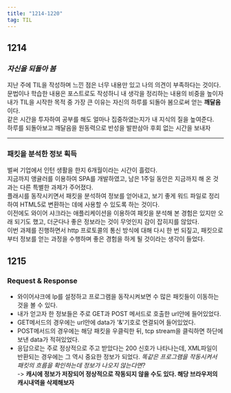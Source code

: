 ```yaml
---
title: "1214-1220"
tag: TIL
---
```

## 1214
### *자신을 되돌아 봄*


지난 주에 TIL을 작성하며 느낀 점은 너무 내용만 있고 나의 의견이 부족하다는 것이다.  
문법이나 학습한 내용은 포스트로도 작성하니 내 생각을 정리하는 내용의 비중을 높이자  
내가 TIL을 시작한 목적 중 가장 큰 이유는 자신의 하루를 되돌아 봄으로써 얻는 **깨달음**이다.  
같은 시간을 투자하여 공부를 해도 얼마나 집중하였는지가 내 지식의 질을 높여준다.  
하루를 되돌아보고 깨달음을 원동력으로 반성을 발판삼아 후회 없는 시간을 보내자
- - -

### 패킷을 분석한 정보 획득
벌써 기업에서 인턴 생활을 한지 6개월이라는 시간이 흘렀다.  
지금까지 앵귤러를 이용하여 SPA를 개발하였고, 남은 1주일 동안은 지금까지 해 온 것과는 다른 특별한 과제가 주어졌다.  
플래시를 동작시키면서 패킷을 분석하여 정보를 얻어내고, 보기 좋게 워드 파일로 정리하여 HTML5로 변환하는 데에 사용할 수 있도록 하는 것이다.  
이전에도 와이어 샤크라는 애플리케이션을 이용하여 패킷을 분석해 본 경험은 있지만 오래 되기도 했고, 더군다나 좋은 정보라는 것이 무엇인지 감이 잡히지를 않았다.  
이번 과제를 진행하면서 http 프로토콜의 통신 방식에 대해 다시 한 번 되짚고, 패킷으로부터 정보를 얻는 과정을 수행하며 좋은 경험을 하게 될 것이라는 생각이 들었다.

## 1215
### Request & Response
* 와이어샤크에 Ip를 설정하고 프로그램을 동작시켜보면 수 많은 패킷들이 이동하는 것을 볼 수 있다.
* 내가 얻고자 한 정보들은 주로 GET과 POST 메서드로 호출한 url안에 들어있었다.
* GET메서드의 경우에는 url안에 data가 '&'기호로 연결되어 들어있었다.
* POST메서드의 경우에는 해당 패킷을 우클릭한 뒤, tcp stream을 클릭하면 하단에 보낸 data가 적혀있었다.
* 응답으로는 주로 정상적으로 주고 받았다는 200 신호가 나타나는데, XML파일이 반환되는 경우에는 그 역시 중요한 정보가 되었다.
*똑같은 프로그램을 작동시켜서 패킷의 흐름을 확인하는데 정보가 나오지 않는다면?*  
-> **캐시에 정보가 저장되어 정상적으로 작동되지 않을 수도 있다. 해당 브라우저의 캐시내역을 삭제해보자**